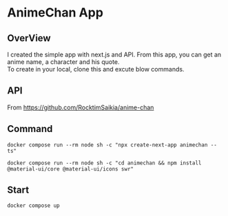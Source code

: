 # AnimeChan App

## OverView
I created the simple app with next.js and API. From this app, you can get an anime name, a character and his quote.     
To create in your local, clone this and excute blow commands.
## API
From https://github.com/RocktimSaikia/anime-chan

## Command
```
docker compose run --rm node sh -c "npx create-next-app animechan --ts"
```

```
docker compose run --rm node sh -c "cd animechan && npm install @material-ui/core @material-ui/icons swr"
```

## Start
```
docker compose up
```
